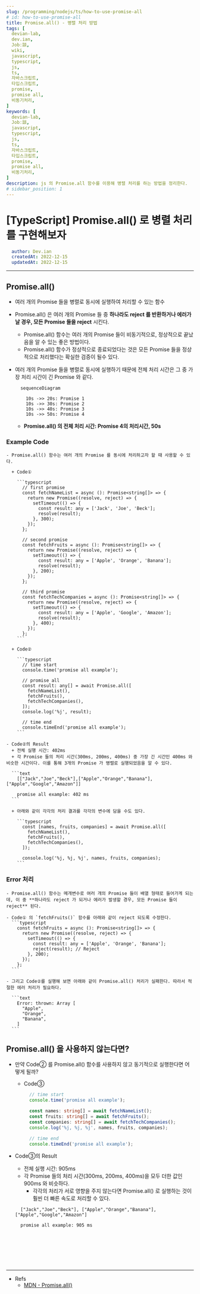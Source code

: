 ```yaml
---
slug: /programming/nodejs/ts/how-to-use-promise-all
# id: how-to-use-promise-all
title: Promise.all() - 병렬 처리 방법
tags: [
  devian-lab, 
  dev.ian,
  Jobː談,
  wiki,
  javascript,
  typescript,
  js,
  ts,
  자바스크립트,
  타입스크립트,
  promise,
  promise all,
  비동기처리,
]
keywords: [
  devian-lab,
  Jobː談,
  javascript,
  typescript,
  js,
  ts,
  자바스크립트,
  타입스크립트,
  promise,
  promise all,
  비동기처리,
]
description: js 의 Promise.all 함수를 이용해 병렬 처리를 하는 방법을 정리한다.
# sidebar_position: 1
---
```


<!--title -->
# [TypeScript] Promise.all() 로 병렬 처리를 구현해보자
<!--//title -->

<!-- 
```json
{
  "author": "Dev.ian",
  "createdAt": "2022-12-15",
  "updatedAt": "2022-12-15"
}
``` 
-->

```yaml
  author: Dev.ian
  createdAt: 2022-12-15
  updatedAt: 2022-12-15
```


---


## Promise.all()

  - 여러 개의 Promise 들을 병렬로 동시에 실행하여 처리할 수 있는 함수
  - Promise.all() 은 여러 개의 Promise 들 중 **하나라도 reject 를 반환하거나 에러가 날 경우, 모든 Promise 들을 reject** 시킨다.
    + Promise.all() 함수는 여러 개의 Promise 들이 비동기적으로, 정상적으로 끝났음을 알 수 있는 좋은 방법이다. 
    + Promise.all() 함수가 정상적으로 종료되었다는 것은 모든 Promise 들을 정상적으로 처리했다는 확실한 검증이 될수 있다.
  - 여러 개의 Promise 들을 병렬로 동시에 실행하기 때문에 전체 처리 시간은 그 중 가장 처리 시간이 긴 Promise 와 같다.

    ```mermaid
      sequenceDiagram

        10s ->> 20s: Promise 1
        10s ->> 30s: Promise 2
        10s ->> 40s: Promise 3
        10s ->> 50s: Promise 4
    ```

    + **Promise.all() 의 전체 처리 시간: Promise 4의 처리시간, 50s**


  ### Example Code

    - Promise.all() 함수는 여러 개의 Promise 를 동시에 처리하고자 할 때 사용할 수 있다.

      + Code①

        ```typescript
          // first promise
          const fetchNameList = async (): Promise<string[]> => {
            return new Promise((resolve, reject) => {
              setTimeout(() => {
                const result: any = ['Jack', 'Joe', 'Beck'];
                resolve(result);
              }, 300);
            });
          };

          // second promise
          const fetchFruits = async (): Promise<string[]> => {
            return new Promise((resolve, reject) => {
              setTimeout(() => {
                const result: any = ['Apple', 'Orange', 'Banana'];
                resolve(result);
              }, 200);
            });
          };

          // third promise
          const fetchTechCompanies = async (): Promise<string[]> => {
            return new Promise((resolve, reject) => {
              setTimeout(() => {
                const result: any = ['Apple', 'Google', 'Amazon'];
                resolve(result);
              }, 400);
            });
          };
        ```
    
      + Code②

        ```typescript
          // time start
          console.time('promise all example');

          // promise all
          const result: any[] = await Promise.all([
            fetchNameList(),
            fetchFruits(),
            fetchTechCompanies(),
          ]);
          console.log('%j', result);

          // time end
          console.timeEnd('promise all example');
        ```
    
    - Code②의 Result
      + 전체 실행 시간: 402ms
      + 각 Promise 들의 처리 시간(300ms, 200ms, 400ms) 중 가장 긴 시간인 400ms 와 비슷한 시간이다. 이를 통해 3개의 Promise 가 병렬로 실행되었음을 알 수 있다.
    
      ```text
        [["Jack","Joe","Beck"],["Apple","Orange","Banana"],["Apple","Google","Amazon"]]

        promise all example: 402 ms
      ```
    
      + 아래와 같이 각각의 처리 결과를 각각의 변수에 담을 수도 있다.
          
        ```typescript
          const [names, fruits, companies] = await Promise.all([
            fetchNameList(),
            fetchFruits(),
            fetchTechCompanies(),
          ]);
          
          console.log('%j, %j, %j', names, fruits, companies);
        ```
    
  ### Error 처리

    - Promise.all() 함수는 메개변수로 여러 개의 Promise 들이 배열 형태로 들어가게 되는데, 이 중 **하나라도 reject 가 되거나 에러가 발생할 경우, 모든 Promise 들이 reject** 된다. 

    - Code① 의 `fetchFruits()` 함수를 아래와 같이 reject 되도록 수정한다.
      ```typescript
        const fetchFruits = async (): Promise<string[]> => {
          return new Promise((resolve, reject) => {
            setTimeout(() => {
              const result: any = ['Apple', 'Orange', 'Banana'];
              reject(result); // Reject
            }, 200);
          });
        };
      ```

    - 그리고 Code②를 실행해 보면 아래와 같이 Promise.all() 처리가 실패한다. 따라서 적절한 에러 처리가 필요하다.

      ```text
        Error: thrown: Array [
          "Apple",
          "Orange",
          "Banana",
        ]
      ```

## Promise.all() 을 사용하지 않는다면?

  - 만약 Code② 를 Promise.all() 함수를 사용하지 않고 동기적으로 실행한다면 어떻게 될까?

    + Code③
      
      ```typescript
        // time start
        console.time('promise all example');

        const names: string[] = await fetchNameList();
        const fruits: string[] = await fetchFruits();
        const companies: string[] = await fetchTechCompanies();
        console.log('%j, %j, %j', names, fruits, companies);

        // time end
        console.timeEnd('promise all example');
      ```
    
  - Code③의 Result
    + 전체 실행 시간: 905ms
    + 각 Promise 들의 처리 시간(300ms, 200ms, 400ms)을 모두 더한 값인 900ms 와 비슷하다. 
      - 각각의 처리가 서로 영향을 주지 않는다면 Promise.all() 로 실행하는 것이 훨씬 더 빠른 속도로 처리할 수 있다.
    
    ```text
      ["Jack","Joe","Beck"], ["Apple","Orange","Banana"], ["Apple","Google","Amazon"]

      promise all example: 905 ms
    ```








<br /><br /><br /><br /><br />

--- 
- Refs
    - [MDN - Promise.all()](https://developer.mozilla.org/en-US/docs/Web/JavaScript/Reference/Global_Objects/Promise/all)


